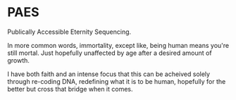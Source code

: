 # PAES
 Publically Accessible Eternity Sequencing.
 
 In more common words, immortality, except like, being human means you're still mortal.  Just hopefully unaffected by age after a desired amount of growth.
 
 I have both faith and an intense focus that this can be acheived solely through re-coding DNA, redefining what it is to be human, hopefully for the better but cross that bridge when it comes.

